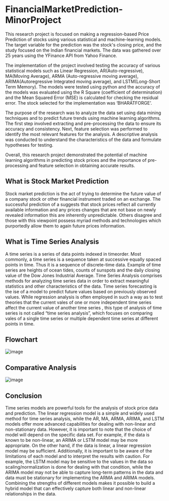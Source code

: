 # FinancialMarketPrediction-MinorProject

This research project is focused on making a regression-based Price Prediction of stocks using various statistical and machine-learning models. The target variable for the prediction was the stock's closing price, and the study focused on the Indian financial markets. The data was gathered over 25 years using the YFinance API from Yahoo Finance.

The implementation of the project involved testing the accuracy of various statistical models such as Linear Regression, AR(Auto-regressive), MA(Moving Average), ARMA (Auto-regressive moving average), ARIMA(Autoregressive Integrated moving average), and LSTM(Long-Short Term Memory). The models were tested using python and the accuracy of the models was evaluated using the R Square (coefficient of determination) and the Mean Squared Error (MSE) is calculated for checking the residual error. The stock selected for the implementation was ‘BHARATFORGE’.

The purpose of the research was to analyze the data set using data mining techniques and to predict future trends using machine learning algorithms. The first step involved extracting and pre-processing the data to ensure its accuracy and consistency. Next, feature selection was performed to identify the most relevant features for the analysis. A descriptive analysis was conducted to understand the characteristics of the data and formulate hypotheses for testing.

Overall, this research project demonstrated the potential of machine learning algorithms in predicting stock prices and the importance of pre-processing and feature selection in obtaining accurate results.

## What is Stock Market Prediction

Stock market prediction is the act of trying to determine the future value of a company stock or other financial instrument traded on an exchange. The successful prediction of a suggests that stock prices reflect all currently available information and any prices changes that are not base on newly revealed information this are inherently unpredictable. Others disagree and those with this viewpoint possess myriad methods and technologies which purportedly allow them to again future prices information.

## What is Time Series Analysis

A time series is a series of data points indexed in timeorder. Most commonly, a time series is a sequence taken at successive equally spaced points in time. Thus it is a sequence of discrete-time data. Example of time series are heights of ocean tides, counts of sunspots and the daily closing value of the Dow Jones Industrial Average. Time Series Analysis comprises methods for analyzing time series data in order to extract meaningful statistics and other characteristics of the data. Time series forecasting is the ise of a model to predict future values based on previously observed values. While regression analysis is often employed in such a way as to test theories that the current vales of one or more independent time series affect the current value of another time series , this type of analysis of time series is not called “time series analysis”, which focuses on comparing vales of a single time series or multiple dependent time series at different points in time. 

## Flowchart

![image](https://user-images.githubusercontent.com/73190244/222461411-6c815775-7673-4233-9f74-303630e4bafb.png)

## Comparative Analysis

![image](https://user-images.githubusercontent.com/73190244/222462752-b2e5f472-82e1-4db8-a26b-04f536bdbe4d.png)

## Conclusion

Time series models are powerful tools for the analysis of stock price data and prediction. The linear regression model is a simple and widely used method for time series analysis, while the AR, MA, ARMA, ARIMA, and LSTM models offer more advanced capabilities for dealing with non-linear and non-stationary data. However, it is important to note that the choice of model will depend on the specific data set. For example, if the data is known to be non-linear, an ARIMA or LSTM model may be more appropriate. On the other hand, if the data is linear, a linear regression model may be sufficient. Additionally, it is important to be aware of the limitations of each model and to interpret the results with caution. For example, the LSTM model may be sensitive to the values in the data so scaling/normalization is done for dealing with that condition, while the ARIMA model may not be able to capture long-term patterns in the data and data must be stationary for implementing the ARMA and ARIMA models. Combining the strengths of different models makes it possible to build a hybrid model that can effectively capture both linear and non-linear relationships in the data.


